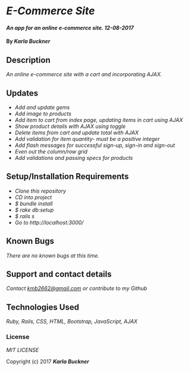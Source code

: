 # _E-Commerce Site_

#### _An app for an online e-commerce site. 12-08-2017_

#### By _**Karla Buckner**_

## Description

_An online e-commerce site with a cart and incorporating AJAX._

## Updates

* _Add and update gems_
* _Add image to products_
* _Add item to cart from index page, updating items in cart using AJAX_
* _Show product details with AJAX using toggle_
* _Delete items from cart and update total with AJAX_
* _Add validation for item quantity- must be a positive integer_
* _Add flash messages for successful sign-up, sign-in and sign-out_
* _Even out the column/row grid_
* _Add validations and passing specs for products_

## Setup/Installation Requirements

* _Clone this repository_
* _CD into project_
* _$ bundle install_
* _$ rake db:setup_
* _$ rails s_
* _Go to http://localhost:3000/_

## Known Bugs

_There are no known bugs at this time._

## Support and contact details

_Contact kmb2662@gmail.com or contribute to my Github_

## Technologies Used

_Ruby, Rails, CSS, HTML, Bootstrap, JavaScript, AJAX_

### License

*MIT LICENSE*

Copyright (c) 2017 **_Karla Buckner_**
